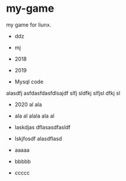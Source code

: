 # my-game
my game for liunx.

* ddz
* mj






* 2018


* 2019
* Mysql code


alasdfj asfdasfdasfdlsajdf slfj sldfkj slfjsl dfkj sl

* 2020 al ala 
* ala al alala ala al
* laskdjas dflasasdfasldf
* lskjfosdf alasdflasd

* aaaaa
* bbbbb
* ccccc





